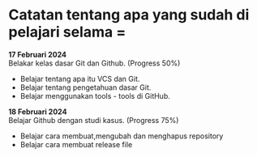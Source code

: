 # Catatan tentang apa yang sudah di pelajari selama =

**17 Februari  2024**  
Belakar kelas dasar Git dan Github. (Progress 50%)  
* Belajar tentang apa itu VCS dan Git.  
* Belajar tentang pengetahuan dasar Git.  
* Belajar menggunakan tools - tools di GitHub.


**18 Februari 2024**<br> Belajar Github dengan studi kasus. (Progress 75%)  

* Belajar cara membuat,mengubah dan menghapus repository
* Belajar cara membuat release file
